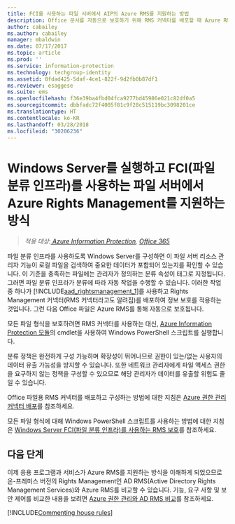 ```yaml
---
title: FCI를 사용하는 파일 서버에서 AIP의 Azure RMS를 지원하는 방법
description: Office 문서를 자동으로 보호하기 위해 RMS 커넥터를 배포할 때 Azure RMS에서 Windows Server 파일 분류 인프라를 사용하는 방법을 설명합니다.
author: cabailey
ms.author: cabailey
manager: mbaldwin
ms.date: 07/17/2017
ms.topic: article
ms.prod: ''
ms.service: information-protection
ms.technology: techgroup-identity
ms.assetid: 8fdad425-5daf-4ce1-822f-9d2fb0b87df1
ms.reviewer: esaggese
ms.suite: ems
ms.openlocfilehash: f36e39ba4fbd04fca9277bd45986e021c82df0a5
ms.sourcegitcommit: dbbfadc72f4005f81c9f28c515119bc3098201ce
ms.translationtype: HT
ms.contentlocale: ko-KR
ms.lasthandoff: 03/28/2018
ms.locfileid: "30206236"
---
```

# <a name="how-file-servers-that-run-windows-server-and-use-file-classification-infrastructure-fci-support-azure-rights-management"></a>Windows Server를 실행하고 FCI(파일 분류 인프라)를 사용하는 파일 서버에서 Azure Rights Management를 지원하는 방식

>*적용 대상:[ Azure Information Protection](https://azure.microsoft.com/pricing/details/information-protection), [Office 365](http://download.microsoft.com/download/E/C/F/ECF42E71-4EC0-48FF-AA00-577AC14D5B5C/Azure_Information_Protection_licensing_datasheet_EN-US.pdf)*


파일 분류 인프라를 사용하도록 Windows Server를 구성하면 이 파일 서버 리소스 관리자 기능이 로컬 파일을 검색하여 중요한 데이터가 포함되어 있는지를 확인할 수 있습니다. 이 기준을 충족하는 파일에는 관리자가 정의하는 분류 속성이 태그로 지정됩니다. 그러면 파일 분류 인프라가 분류에 따라 자동 작업을 수행할 수 있습니다. 이러한 작업 중 하나가 [!INCLUDE[aad_rightsmanagement_1](../includes/aad_rightsmanagement_1_md.md)]를 사용하고 Rights Management 커넥터(RMS 커넥터라고도 알려짐)를 배포하여 정보 보호를 적용하는 것입니다. 그런 다음 Office 파일은 Azure RMS를 통해 자동으로 보호됩니다.

모든 파일 형식을 보호하려면 RMS 커넥터를 사용하는 대신, [Azure Information Protection 모듈](../rms-client/client-admin-guide-powershell.md)의 cmdlet을 사용하여 Windows PowerShell 스크립트를 실행합니다.

분류 정책은 완전하게 구성 가능하며 확장성이 뛰어나므로 권한이 있는/없는 사용자의 데이터 유출 가능성을 방지할 수 있습니다. 또한 네트워크 관리자에게 파일 액세스 권한을 요구하지 않는 정책을 구성할 수 있으므로 해당 관리자가 데이터를 유출할 위험도 줄일 수 있습니다.

Office 파일용 RMS 커넥터를 배포하고 구성하는 방법에 대한 지침은 [Azure 권한 관리 커넥터 배포](../deploy-use/deploy-rms-connector.md)를 참조하세요.

모든 파일 형식에 대해 Windows PowerShell 스크립트를 사용하는 방법에 대한 지침은 [Windows Server FCI(파일 분류 인프라)를 사용하는 RMS 보호](../rms-client/configure-fci.md)를 참조하세요.



## <a name="next-steps"></a>다음 단계
이제 응용 프로그램과 서비스가 Azure RMS를 지원하는 방식을 이해하게 되었으므로 온-프레미스 버전의 Rights Management인 AD RMS(Active Directory Rights Management Services)와 Azure RMS를 비교할 수 있습니다. 기능, 요구 사항 및 보안 제어를 비교한 내용을 보려면 [Azure 권한 관리와 AD RMS 비교](compare-azure-rms-ad-rms.md)를 참조하세요.

[!INCLUDE[Commenting house rules](../includes/houserules.md)]

